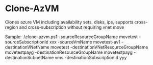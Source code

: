 # Clone-AzVM
Clones azure VM including availability sets, disks, ips, supports cross-region and cross-subscription without requiring vnet move

Sample:
.\clone-azvm.ps1 -sourceResourceGroupName movetest -sourceSubscriptionId xxx -sourceVmName movetest-av1 -destinationVNetName movetest -destinationVNetResourceGroupName movetestpayg -destinationResourceGroupName movetestpayg -destinationSubnetName vms -destinationSubscriptionId yyy
